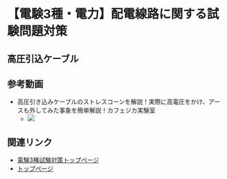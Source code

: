 # 【電験3種・電力】配電線路に関する試験問題対策

## 高圧引込ケーブル




## 参考動画

- 高圧引き込みケーブルのストレスコーンを解説！実際に高電圧をかけ、アースも外してみた事象を簡単解説！カフェジカ実験室
    - [![](https://img.youtube.com/vi/nx0B_c45IWI/0.jpg)](https://www.youtube.com/watch?v=nx0B_c45IWI)


 ## 関連リンク

- [電験3種試験対策トップページ](../index.md)
- [トップページ](../../../index.md)